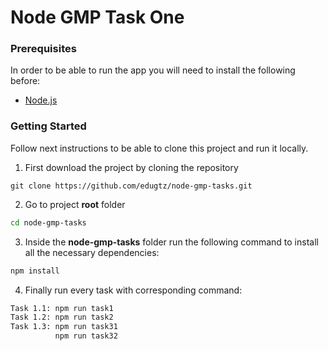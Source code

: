 # Node GMP Task One

### Prerequisites

In order to be able to run the app you will need to install the following before:

- [Node.js](https://nodejs.org/en/)

### Getting Started

Follow next instructions to be able to clone this project and run it locally.

1. First download the project by cloning the repository

```
git clone https://github.com/edugtz/node-gmp-tasks.git
```

2. Go to project **root** folder

```bash
cd node-gmp-tasks
```

3. Inside the **node-gmp-tasks** folder run the following command to install all the necessary dependencies:

```bash
npm install
```

4. Finally run every task with corresponding command:

```bash
Task 1.1: npm run task1
Task 1.2: npm run task2
Task 1.3: npm run task31
          npm run task32
```
